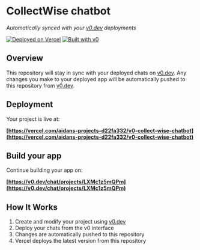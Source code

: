 # CollectWise chatbot

*Automatically synced with your [v0.dev](https://v0.dev) deployments*

[![Deployed on Vercel](https://img.shields.io/badge/Deployed%20on-Vercel-black?style=for-the-badge&logo=vercel)](https://vercel.com/aidans-projects-d22fa332/v0-collect-wise-chatbot)
[![Built with v0](https://img.shields.io/badge/Built%20with-v0.dev-black?style=for-the-badge)](https://v0.dev/chat/projects/LXMc1z5mQPm)

## Overview

This repository will stay in sync with your deployed chats on [v0.dev](https://v0.dev).
Any changes you make to your deployed app will be automatically pushed to this repository from [v0.dev](https://v0.dev).

## Deployment

Your project is live at:

**[https://vercel.com/aidans-projects-d22fa332/v0-collect-wise-chatbot](https://vercel.com/aidans-projects-d22fa332/v0-collect-wise-chatbot)**

## Build your app

Continue building your app on:

**[https://v0.dev/chat/projects/LXMc1z5mQPm](https://v0.dev/chat/projects/LXMc1z5mQPm)**

## How It Works

1. Create and modify your project using [v0.dev](https://v0.dev)
2. Deploy your chats from the v0 interface
3. Changes are automatically pushed to this repository
4. Vercel deploys the latest version from this repository